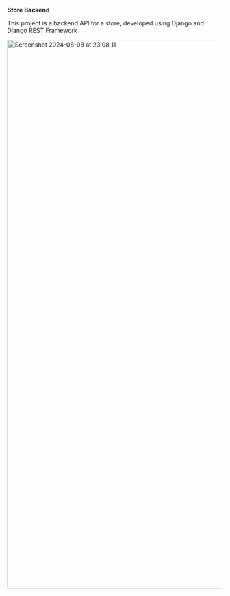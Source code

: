 **Store Backend**

This project is a backend API for a store, developed using Django and Django REST Framework

<img width="1280" alt="Screenshot 2024-08-08 at 23 08 11" src="https://github.com/user-attachments/assets/0c1e3e1a-eff5-4969-ab95-427219824b85">
